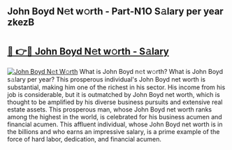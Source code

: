 ## John Boyd N𝚎t w𝚘rth - Part-N1O S𝚊lary per year zkezB

# <h2><a href="http://gc3k07.nevu.top/?p=John+Boyd">🔗 👉🔴 John Boyd N𝚎t w𝚘rth - S𝚊lary</a></h2>

[![John Boyd N𝚎t W𝚘rth](https://i.imgur.com/Oavwk0R.jpeg)](http://gc3k07.nevu.top/?p=John+Boyd)
What is John Boyd n𝚎t w𝚘rth? What is John Boyd s𝚊lary per year?
This prosperous individual's John Boyd net worth is substantial, making him one of the richest in his sector. His income from his job is considerable, but it is outmatched by John Boyd net worth, which is thought to be amplified by his diverse business pursuits and extensive real estate assets. This prosperous man, whose John Boyd net worth ranks among the highest in the world, is celebrated for his business acumen and financial acumen. This affluent individual, whose John Boyd net worth is in the billions and who earns an impressive salary, is a prime example of the force of hard labor, dedication, and financial acumen.
